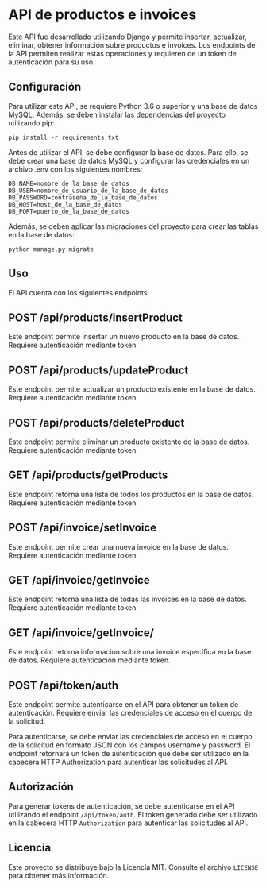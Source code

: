 # API de productos e invoices

Este API fue desarrollado utilizando Django y permite insertar, actualizar, eliminar, obtener información sobre productos e invoices. Los endpoints de la API permiten realizar estas operaciones y requieren de un token de autenticación para su uso.

## Configuración

Para utilizar este API, se requiere Python 3.6 o superior y una base de datos MySQL. Además, se deben instalar las dependencias del proyecto utilizando pip:

```
pip install -r requirements.txt
```

Antes de utilizar el API, se debe configurar la base de datos. Para ello, se debe crear una base de datos MySQL y configurar las credenciales en un archivo .env con los siguientes nombres:

```
DB_NAME=nombre_de_la_base_de_datos
DB_USER=nombre_de_usuario_de_la_base_de_datos
DB_PASSWORD=contraseña_de_la_base_de_datos
DB_HOST=host_de_la_base_de_datos
DB_PORT=puerto_de_la_base_de_datos
```

Además, se deben aplicar las migraciones del proyecto para crear las tablas en la base de datos:

```
python manage.py migrate
```

## Uso

El API cuenta con los siguientes endpoints:

## POST /api/products/insertProduct

Este endpoint permite insertar un nuevo producto en la base de datos. Requiere autenticación mediante token.

## POST /api/products/updateProduct

Este endpoint permite actualizar un producto existente en la base de datos. Requiere autenticación mediante token.

## POST /api/products/deleteProduct

Este endpoint permite eliminar un producto existente de la base de datos. Requiere autenticación mediante token.

## GET /api/products/getProducts

Este endpoint retorna una lista de todos los productos en la base de datos. Requiere autenticación mediante token.

## POST /api/invoice/setInvoice

Este endpoint permite crear una nueva invoice en la base de datos. Requiere autenticación mediante token.

## GET /api/invoice/getInvoice

Este endpoint retorna una lista de todas las invoices en la base de datos. Requiere autenticación mediante token.

## GET /api/invoice/getInvoice/<id>

Este endpoint retorna información sobre una invoice específica en la base de datos. Requiere autenticación mediante token.

## POST /api/token/auth

Este endpoint permite autenticarse en el API para obtener un token de autenticación. Requiere enviar las credenciales de acceso en el cuerpo de la solicitud.

Para autenticarse, se debe enviar las credenciales de acceso en el cuerpo de la solicitud en formato JSON con los campos username y password. El endpoint retornará un token de autenticación que debe ser utilizado en la cabecera HTTP Authorization para autenticar las solicitudes al API.

## Autorización

Para generar tokens de autenticación, se debe autenticarse en el API utilizando el endpoint `/api/token/auth`. El token generado debe ser utilizado en la cabecera HTTP `Authorization` para autenticar las solicitudes al API.

## Licencia

Este proyecto se distribuye bajo la Licencia MIT. Consulte el archivo `LICENSE` para obtener más información.
